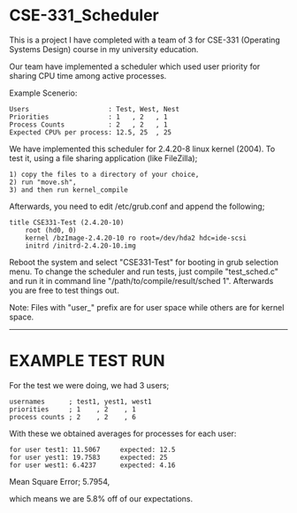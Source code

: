 # CSE-331_Scheduler
This is a project I have completed with a team of 3 for CSE-331 (Operating Systems Design) course in my university education.

Our team have implemented a scheduler which used user priority for sharing CPU time among active processes.

Example Scenerio:

    Users                    : Test, West, Nest
    Priorities               : 1   , 2   , 1
    Process Counts           : 2   , 2   , 1
    Expected CPU% per process: 12.5, 25  , 25

We have implemented this scheduler for 2.4.20-8 linux kernel (2004). To test it, using a file sharing application (like FileZilla);

    1) copy the files to a directory of your choice,
    2) run "move.sh",
    3) and then run kernel_compile

Afterwards, you need to edit /etc/grub.conf and append the following;

    title CSE331-Test (2.4.20-10)
        root (hd0, 0)
        kernel /bzImage-2.4.20-10 ro root=/dev/hda2 hdc=ide-scsi
        initrd /initrd-2.4.20-10.img

Reboot the system and select "CSE331-Test" for booting in grub selection menu. To change the scheduler and run tests, just compile "test_sched.c" and run it in command line "/path/to/compile/result/sched 1". Afterwards you are free to test things out.

Note: Files with "user_" prefix are for user space while others are for kernel space.

---

# EXAMPLE TEST RUN

For the test we were doing, we had 3 users;

    usernames      ; test1, yest1, west1
    priorities     ; 1    , 2    , 1
    process counts ; 2    , 2    , 6

With these we obtained averages for processes for each user:

    for user test1: 11.5067     expected: 12.5
    for user yest1: 19.7583     expected: 25
    for user west1: 6.4237      expected: 4.16

Mean Square Error; 5.7954,

which means we are 5.8% off of our expectations.
